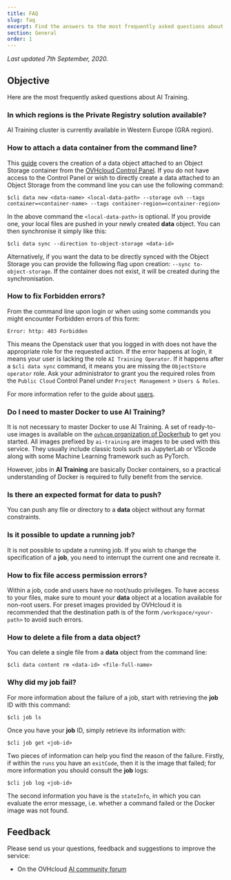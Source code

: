 ```yaml
---
title: FAQ
slug: faq
excerpt: Find the answers to the most frequently asked questions about OVHcloud AI Training
section: General
order: 1
---
```

*Last updated 7th September, 2020.*

## Objective

Here are the most frequently asked questions about AI Training.

### In which regions is the Private Registry solution available?

AI Training cluster is currently available in Western Europe (GRA region).

### How to attach a data container from the command line?

This [guide](../create-data) covers the creation of a data object attached to an Object Storage container from the [OVHcloud Control Panel](https://www.ovh.com/auth/?action=gotomanager). If you do not have access to the Control Panel or wish to directly create a data attached to an Object Storage from the command line you can use the following command:

``` {.console}
$cli data new <data-name> <local-data-path> --storage ovh --tags container=<container-name> --tags container-region=<container-region>
```

In the above command the `<local-data-path>` is optional. If you provide one, your local files are pushed in your newly created **data** object. You can then synchronise it simply like this:

``` {.console}
$cli data sync --direction to-object-storage <data-id>
```

Alternatively, if you want the data to be directly synced with the Object Storage you can provide the following flag upon creation: `--sync to-object-storage`. If the container does not exist, it will be created during the synchronisation.

### How to fix Forbidden errors?

From the command line upon login or when using some commands you might encounter Forbidden errors of this form:

``` {.console}
Error: http: 403 Forbidden
```

This means the Openstack user that you logged in with does not have the appropriate role for the requested action. If the error happens at login, it means your user is lacking the role `AI Training Operator`. If it happens after a `$cli data sync` command, it means you are missing the `ObjectStore operator` role. Ask your administrator to grant you the required roles from the `Public Cloud` Control Panel under `Project Management` &gt; `Users & Roles`.

For more information refer to the guide about [users](../users).

### Do I need to master Docker to use AI Training?

It is not necessary to master Docker to use AI Training. A set of ready-to-use images is available on the [`ovhcom` organization of Dockerhub](https://hub.docker.com/u/ovhcom) to get you started. All images prefixed by `ai-training` are images to be used with this service. They usually include classic tools such as JupyterLab or VScode along with some Machine Learning framework such as PyTorch.

However, jobs in **AI Training** are basically Docker containers, so a practical understanding of Docker is required to fully benefit from the service.

### Is there an expected format for data to push?

You can push any file or directory to a **data** object without any format constraints.

### Is it possible to update a running job?

It is not possible to update a running job. If you wish to change the specification of a **job**, you need to interrupt the current one and recreate it.

### How to fix file access permission errors?

Within a job, code and users have no root/sudo privileges. To have access to your files, make sure to mount your **data** object at a location available for non-root users. For preset images provided by OVHcloud it is recommended that the destination path is of the form `/workspace/<your-path>` to avoid such errors.

### How to delete a file from a data object?

You can delete a single file from a **data** object from the command line:

``` {.console}
$cli data content rm <data-id> <file-full-name>
```

### Why did my job fail?

For more information about the failure of a job, start with retrieving the **job** ID with this command:

``` {.console}
$cli job ls
```

Once you have your **job** ID, simply retrieve its information with:

``` {.console}
$cli job get <job-id>
```

Two pieces of information can help you find the reason of the failure. Firstly, if within the `runs` you have an `exitCode`, then it is the image that failed; for more information you should consult the **job** logs:

``` {.console}
$cli job log <job-id>
```

The second information you have is the `stateInfo`, in which you can evaluate the error message, i.e. whether a command failed or the Docker image was not found.

## Feedback

Please send us your questions, feedback and suggestions to improve the service:

-   On the OVHcloud [AI community forum](https://community.ovh.com/c/platform/ai-ml)
